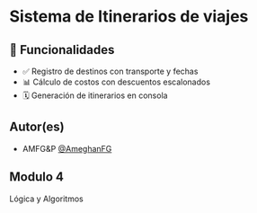 # Sistema de Itinerarios de viajes

## 🚀 Funcionalidades
- ✅ Registro de destinos con transporte y fechas
- 📊 Cálculo de costos con descuentos escalonados
- 🗓️ Generación de itinerarios en consola

## Autor(es)
- AMFG&P [@AmeghanFG](https://github.com/AmeghanFG) 
  
## Modulo 4
Lógica y Algoritmos